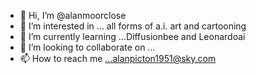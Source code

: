 - 👋 Hi, I’m @alanmoorclose
- 👀 I’m interested in ... all forms of a.i. art and cartooning
- 🌱 I’m currently learning ...Diffusionbee and Leonardoai
- 💞️ I’m looking to collaborate on ...
- 📫 How to reach me ...alanpicton1951@sky.com

<!---
alanmoorclose/alanmoorclose is a ✨ special ✨ repository because its `README.md` (this file) appears on your GitHub profile.
You can click the Preview link to take a look at your changes.
--->
